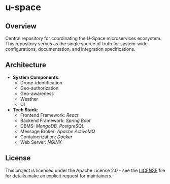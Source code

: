 # u-space

## Overview
Central repository for coordinating the U-Space microservices ecosystem. This repository serves as the single source of truth for system-wide configurations, documentation, and integration specifications.

## Architecture
- **System Components**:
    - Drone-identification
    - Geo-authorization
    - Geo-awareness
    - Weather
    - UI
- **Tech Stack**:
    - Frontend Framework: *React*
    - Backend Framework: *Spring Boot*
    - DBMS: *MongoDB, PostgreSQL*
    - Message Broker: *Apache ActiveMQ*
    - Containerization: *Docker*
    - Web Server: *NGINX*

## License

This project is licensed under the Apache License 2.0 - see the [LICENSE](LICENSE) file for details.make an explicit request for maintainers.
